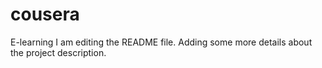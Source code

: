 # cousera
E-learning
I am editing the README file. Adding some more details about the project description.
